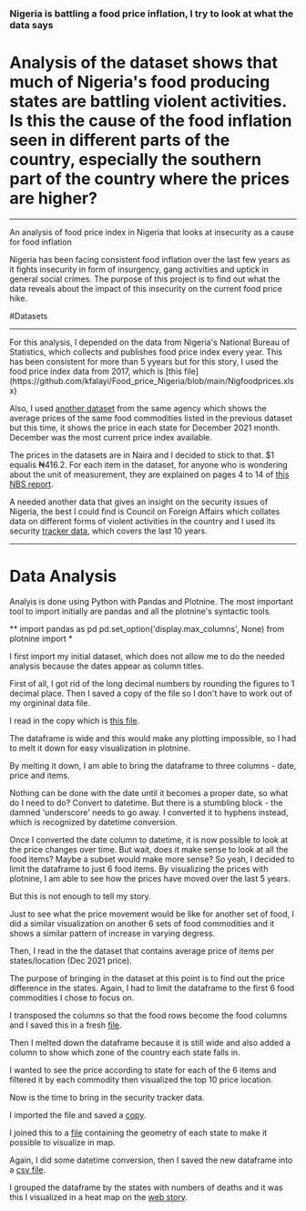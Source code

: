 ### Nigeria is battling a food price inflation, I try to look at what the data says
# Analysis of the dataset shows that much of Nigeria's food producing states are battling violent activities. Is this the cause of the food inflation seen in different parts of the country, especially the southern part of the country where the prices are higher? 
<hr>


An analysis of food price index in Nigeria that looks at insecurity as a cause for food inflation

Nigeria has been facing consistent food inflation over the last few years as it fights insecurity in form of insurgency, gang activities and uptick in general social crimes. The purpose of this project is to find out what the data reveals about the impact of this insecurity on the current food price hike.

#Datasets
<hr>
For this analysis, I depended on the data from Nigeria's National Bureau of Statistics, which collects and publishes food price index every year. This has been consistent for more than 5 yyears but for this story, I used the food price index data from 2017, which is [this file](https://github.com/kfalayi/Food_price_Nigeria/blob/main/Nigfoodprices.xlsx)

Also, I used [another dataset](https://github.com/kfalayi/Food_price_Nigeria/blob/main/original_datalocation.xlsx) from the same agency which shows the average prices of the same food commodities listed in the previous dataset but this time, it shows the price in each state for December 2021 month. December was the most current price index available.

The prices in the datasets are in Naira and I decided to stick to that. $1 equalis ₦416.2. For each item in the dataset, for anyone who is wondering about the unit of measurement, they are explained on pages 4 to 14 of [this NBS report](file:///Users/owner/Downloads/SELECTED%20FOOD%20DECEMBER%202021%20REPORT.pdf).

A needed another data that gives an insight on the security issues of Nigeria, the best I could find is Council on Foreign Affairs which collates data on different forms of violent activities in the country and I used its security [tracker data](https://github.com/kfalayi/Food_price_Nigeria/blob/main/attacks.xlsx), which covers the last 10 years.
<hr>

# Data Analysis
Analyis is done using Python with Pandas and Plotnine.
The most important tool to import initially are pandas and all the plotnine's syntactic tools.

** import pandas as pd
pd.set_option('display.max_columns', None)
from plotnine import *

I first import my initial dataset, which does not allow me to do the needed analysis because the dates appear as column titles.

First of all, I got rid of the long decimal numbers by rounding the figures to 1 decimal place. Then I saved a copy of the file so I don't have to work out of my orgininal data file.

I read in the copy which is [this file](https://github.com/kfalayi/Food_price_Nigeria/blob/main/Myfood.xlsx).

The dataframe is wide and this would make any plotting impossible, so I had to melt it down for easy visualization in plotnine.

By melting it down, I am able to bring the dataframe to three columns  - date, price and items.

Nothing can be done with the date until it becomes a proper date, so what do I need to do? Convert to datetime. But there is a stumbling block - the damned 'underscore' needs to go away. I converted it to hyphens instead, which is recognized by datetime conversion.

Once I converted the date column to datetime, it is now possible to look at the price changes over time. But wait, does it make sense to look at all the food items? 
Maybe a subset would make more sense? So yeah, I decided to limit the dataframe to just 6 food items.
By visualizing the prices with plotnine, I am able to see how the prices have moved over the last 5 years.

But this is not enough to tell my story.

Just to see what the price movement would be like for another set of food, I did a similar visualization on another 6 sets of food commodities and it shows a similar pattern of increase in varying degress.

Then, I read in the the dataset that contains average price of items per states/location (Dec 2021 price).

The purpose of bringing in the dataset at this point is to find out the price difference in the states.
Again, I had to limit the dataframe to the first 6 food commodities I chose to focus on.

I transposed the columns so that the food rows become the food columns and I saved this in a fresh [file](https://github.com/kfalayi/Food_price_Nigeria/blob/main/MyFood_location.csv).

Then I melted down the dataframe because it is still wide and also added a column to show which zone of the country each state falls in.

I wanted to see the price according to state for each of the 6 items and filtered it by each commodity then visualized the top 10 price location.

Now is the time to bring in the security tracker data.

I imported the file and saved a [copy](https://github.com/kfalayi/Food_price_Nigeria/blob/main/attack_trimmed.csv).

I joined this to a [file](https://github.com/kfalayi/Food_price_Nigeria/blob/main/Nigeria_states_coords.xlsx) containing the geometry of each state to make it possible to visualize in map.

Again, I did some datetime conversion, then I saved the new dataframe into a [csv file](https://github.com/kfalayi/Food_price_Nigeria/blob/main/death_toll.csv).

I grouped the dataframe by the states with numbers of deaths and it was this I visualized in a heat map on the [web story](https://kfalayi.github.io/food-price-Nigeria.html).










